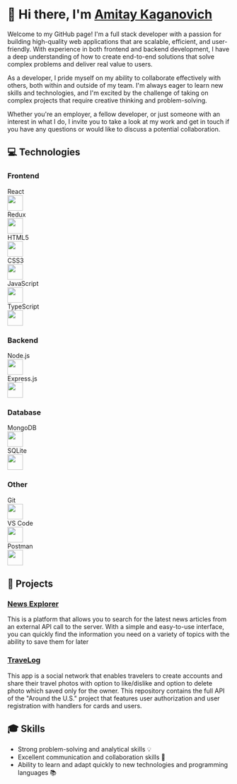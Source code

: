 # 👋 Hi there, I'm [Amitay Kaganovich](https://www.linkedin.com/in/amitay-kaganovich/)

Welcome to my GitHub page! I'm a full stack developer with a passion for building high-quality web applications that are scalable, efficient, and user-friendly. With experience in both frontend and backend development, I have a deep understanding of how to create end-to-end solutions that solve complex problems and deliver real value to users.

As a developer, I pride myself on my ability to collaborate effectively with others, both within and outside of my team. I'm always eager to learn new skills and technologies, and I'm excited by the challenge of taking on complex projects that require creative thinking and problem-solving.

Whether you're an employer, a fellow developer, or just someone with an interest in what I do, I invite you to take a look at my work and get in touch if you have any questions or would like to discuss a potential collaboration.


## 💻 Technologies

### Frontend

React <br><img src="https://img.icons8.com/color/48/000000/react-native.png" width="35"><br>
Redux <br><img src="https://img.icons8.com/color/48/000000/redux.png" width="35"><br>
HTML5 <br><img src="https://img.icons8.com/color/48/000000/html-5.png" width="35"><br>
CSS3 <br><img src="https://img.icons8.com/color/48/000000/css3.png" width="35"><br>
JavaScript <br><img src="https://img.icons8.com/color/48/000000/javascript.png" width="35"><br>
TypeScript <br><img src="https://img.icons8.com/color/48/000000/typescript.png" width="35"><br>

### Backend

Node.js <br><img src="https://img.icons8.com/color/48/000000/nodejs.png" width="35"><br>
Express.js <br><img src="https://img.icons8.com/ios-filled/50/000000/express.png" width="35"><br>

### Database

MongoDB <br><img src="https://img.icons8.com/color/48/000000/mongodb.png" width="35"><br>
SQLite <br><img src="https://img.icons8.com/color/48/000000/sqlite.png" width="35"><br>

### Other

Git <br><img src="https://img.icons8.com/color/48/000000/git.png" width="35"><br>
VS Code <br><img src="https://img.icons8.com/color/48/000000/visual-studio-code-2019.png" width="35"><br>
Postman <br><img src="https://img.icons8.com/color/48/000000/postman-api.png" width="35"><br>

## 🚀 Projects

### [News Explorer](https://github.com/amitay96/news-explorer-frontend)

This is a platform that allows you to search for the latest news articles from an external API call to the server. With a simple and easy-to-use interface, you can quickly find the information you need on a variety of topics with the ability to save them for later

### [TraveLog](https://github.com/amitay96/TraveLog)

This app is a social network that enables travelers to create accounts and share their travel photos with option to like/dislike and option to delete photo which saved only for the owner. This repository contains the full API of the "Around the U.S." project that features user authorization and user registration with handlers for cards and users.

## 🎓 Skills

- Strong problem-solving and analytical skills 💡
- Excellent communication and collaboration skills 🤝
- Ability to learn and adapt quickly to new technologies and programming languages 📚


